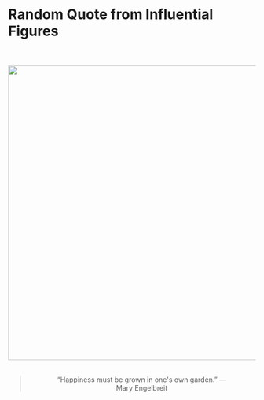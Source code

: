# Random Quote from Influential Figures

<div align="center">
  <br>
  <br>
  <a href="undefined" title="undefined"><img src="undefined" width="600px"></a>
  <br>
  <br>
  <blockquote>&ldquo;Happiness must be grown in one's own garden.&rdquo; &mdash; <footer>Mary Engelbreit</footer></blockquote>
</div>
  